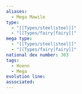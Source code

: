 ```yaml
---
aliases:
  - Mega Mawile
type:
  - "[[Types/steel|steel]]"
  - "[[Types/fairy|fairy]]"
mega type:
  - "[[Types/steel|steel]]"
  - "[[Types/fairy|fairy]]"
national dex number: 303
tags:
  - Hoenn
  - Mega
evolution line: 
associated:
---
```


